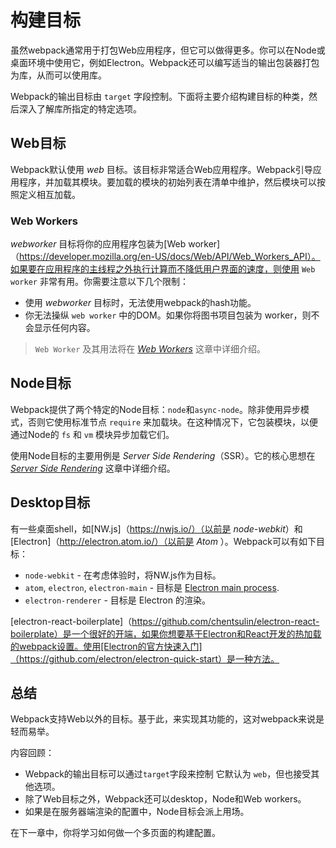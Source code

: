 # 构建目标

虽然webpack通常用于打包Web应用程序，但它可以做得更多。你可以在Node或桌面环境中使用它，例如Electron。Webpack还可以编写适当的输出包装器打包为库，从而可以使用库。

Webpack的输出目标由 `target` 字段控制。下面将主要介绍构建目标的种类，然后深入了解库所指定的特定选项。

## Web目标

Webpack默认使用 *web* 目标。该目标非常适合Web应用程序。Webpack引导应用程序，并加载其模块。要加载的模块的初始列表在清单中维护，然后模块可以按照定义相互加载。

### Web Workers

*webworker* 目标将你的应用程序包装为[Web worker]（https://developer.mozilla.org/en-US/docs/Web/API/Web_Workers_API）。如果要在应用程序的主线程之外执行计算而不降低用户界面的速度，则使用 `Web worker` 非常有用。你需要注意以下几个限制：

* 使用 *webworker* 目标时，无法使用webpack的hash功能。
* 你无法操纵 `web worker` 中的DOM。如果你将图书项目包装为 worker，则不会显示任何内容。

> `Web Worker` 及其用法将在 [*Web Workers*](https://lvzhenbang.github.io/webpack-book/dist/zh/techniques/02_web_workers.html) 这章中详细介绍。

## Node目标

Webpack提供了两个特定的Node目标：`node`和`async-node`。除非使用异步模式，否则它使用标准节点 `require` 来加载块。在这种情况下，它包装模块，以便通过Node的 `fs` 和 `vm` 模块异步加载它们。

使用Node目标的主要用例是 *Server Side Rendering*（SSR）。它的核心思想在 [*Server Side Rendering*](https://lvzhenbang.github.io/webpack-book/dist/zh/output/03_server_side_rendering.html) 这章中详细介绍。

## Desktop目标

有一些桌面shell，如[NW.js]（https://nwjs.io/）（以前是 *node-webkit*）和[Electron]（http://electron.atom.io/）（以前是 *Atom* ）。Webpack可以有如下目标：

* `node-webkit` - 在考虑体验时，将NW.js作为目标。
* `atom`, `electron`, `electron-main` - 目标是 [Electron main process](https://github.com/electron/electron/blob/master/docs/tutorial/quick-start.md).
* `electron-renderer` - 目标是 Electron 的渲染。

[electron-react-boilerplate]（https://github.com/chentsulin/electron-react-boilerplate）是一个很好的开端，如果你想要基于Electron和React开发的热加载的webpack设置。使用[Electron的官方快速入门]（https://github.com/electron/electron-quick-start）是一种方法。

## 总结

Webpack支持Web以外的目标。基于此，来实现其功能的，这对webpack来说是轻而易举。

内容回顾：

* Webpack的输出目标可以通过`target`字段来控制 它默认为 `web`，但也接受其他选项。
* 除了Web目标之外，Webpack还可以desktop，Node和Web workers。
* 如果是在服务器端渲染的配置中，Node目标会派上用场。

在下一章中，你将学习如何做一个多页面的构建配置。
